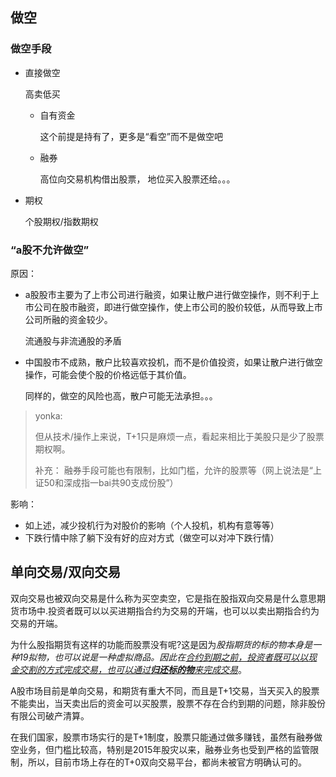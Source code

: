 

## 做空



### 做空手段



* 直接做空

  高卖低买

  * 自有资金

    这个前提是持有了，更多是“看空”而不是做空吧

  * 融券

    高位向交易机构借出股票， 地位买入股票还给。。。

* 期权

  个股期权/指数期权

  

  

### “a股不允许做空”



原因：

* a股股市主要为了上市公司进行融资，如果让散户进行做空操作，则不利于上市公司在股市融资，即进行做空操作，使上市公司的股价较低，从而导致上市公司所融的资金较少。

  流通股与非流通股的矛盾

* 中国股市不成熟，散户比较喜欢投机，而不是价值投资，如果让散户进行做空操作，可能会使个股的价格远低于其价值。

  同样的，做空的风险也高，散户可能无法承担。。。



> yonka:
>
> 但从技术/操作上来说，T+1只是麻烦一点，看起来相比于美股只是少了股票期权啊。
>
> 补充： 融券手段可能也有限制，比如门槛，允许的股票等（网上说法是“上证50和深成指一bai共90支成份股”）



影响：

* 如上述，减少投机行为对股价的影响（个人投机，机构有意等等）
* 下跌行情中除了躺下没有好的应对方式（做空可以对冲下跌行情）



## 单向交易/双向交易

双向交易也被双向交易是什么称为买空卖空，它是指在股指双向交易是什么意思期货市场中.投资者既可以以买进期指合约为交易的开端，也可以以卖出期指合约为交易的开端。

为什么股指期货有这样的功能而股票没有呢?这是因为*股指期货的标的物本身是一种19拟物，也可以说是一种虚拟商品。因此在<u>合约到期之前，投资者既可以以现金交割的方式完成交易，也可以通过**归还标的物**来完成交易</u>*。



A股市场目前是单向交易，和期货有重大不同，而且是T+1交易，当天买入的股票不能卖出，当天卖出后的资金可以买股票，股票不存在合约到期的问题，除非股份有限公司破产清算。

在我们国家，股票市场实行的是T+1制度，股票只能通过做多赚钱，虽然有融券做空业务，但门槛比较高，特别是2015年股灾以来，融券业务也受到严格的监管限制，所以，目前市场上存在的T+0双向交易平台，都尚未被官方明确认可的。